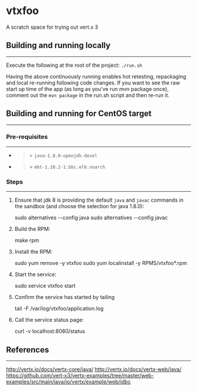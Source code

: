 # vtxfoo
A scratch space for trying out vert.x 3

## Building and running locally
-------------------------------
Execute the following at the root of the project:
`./run.sh`

Having the above continuously running enables hot retesting, repackaging and local re-running following code changes.
If you want to see the raw start up time of the app (as long as you've run mvn package once), comment out the `mvn package` in the run.sh script and then re-run it.

## Building and running for CentOS target
-----------------------------------------

### Pre-requisites
------------------
* >= `java-1.8.0-openjdk-devel`
* >= `mbt-1.10.2-1.bbc.el6.noarch`

### Steps
---------
   1. Ensure that jdk 8 is providing the default `java` and `javac` commands
      in the sandbox (and choose the selection for java 1.8.0):

        sudo alternatives --config java
        sudo alternatives --config javac
        
   2. Build the RPM:

        make rpm

   3. Install the RPM:

        sudo yum remove -y vtxfoo
        sudo yum localinstall -y RPMS/vtxfoo*.rpm

   4. Start the service:

        sudo service vtxfoo start

   5. Confirm the service has started by tailing

        tail -F /var/log/vtxfoo/application.log

   6. Call the service status page:

        curl -v localhost:8080/status        

## References
-------------
http://vertx.io/docs/vertx-core/java/
http://vertx.io/docs/vertx-web/java/
https://github.com/vert-x3/vertx-examples/tree/master/web-examples/src/main/java/io/vertx/example/web/jdbc
